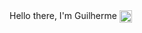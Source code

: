 <div>
    Hello there, I'm Guilherme <img width="20em" height="20em" align="top" src="https://media.tenor.com/EFaXnC3pyR0AAAAC/squirtle-pokemon.gif" />
